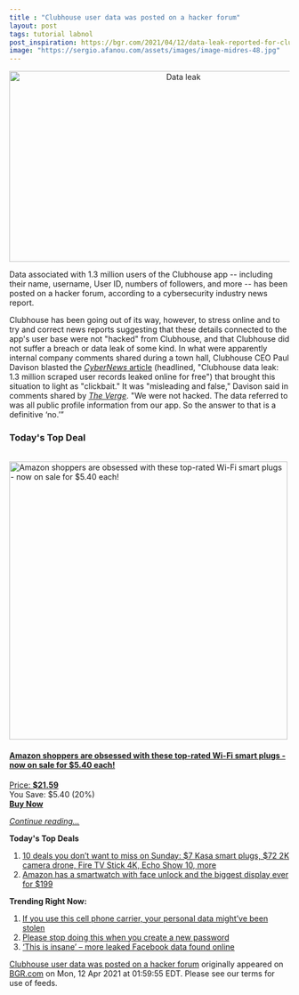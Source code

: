 ```yaml
---
title : "Clubhouse user data was posted on a hacker forum"
layout: post
tags: tutorial labnol
post_inspiration: https://bgr.com/2021/04/12/data-leak-reported-for-clubhouse-app-company-responds-5918960/
image: "https://sergio.afanou.com/assets/images/image-midres-48.jpg"
---
```


<center><a href="https://bgr.com/2021/04/12/data-leak-reported-for-clubhouse-app-company-responds-5918960/" class="bgr-rss-featured-image bgr-rss-test-class"><img loading="lazy" width="610" height="343" src="https://bgr.com/wp-content/uploads/2021/04/rsz_adobestock_94353427.jpg?quality=70&amp;strip=all&amp;w=610" class="attachment-feed_normal size-feed_normal wp-post-image" alt="Data leak" loading="lazy" srcset="https://bgr.com/wp-content/uploads/2021/04/rsz_adobestock_94353427.jpg 2048w, https://bgr.com/wp-content/uploads/2021/04/rsz_adobestock_94353427.jpg?resize=150,84 150w, https://bgr.com/wp-content/uploads/2021/04/rsz_adobestock_94353427.jpg?resize=300,169 300w, https://bgr.com/wp-content/uploads/2021/04/rsz_adobestock_94353427.jpg?resize=768,432 768w, https://bgr.com/wp-content/uploads/2021/04/rsz_adobestock_94353427.jpg?resize=1024,576 1024w, https://bgr.com/wp-content/uploads/2021/04/rsz_adobestock_94353427.jpg?resize=1536,864 1536w, https://bgr.com/wp-content/uploads/2021/04/rsz_adobestock_94353427.jpg?resize=610,343 610w, https://bgr.com/wp-content/uploads/2021/04/rsz_adobestock_94353427.jpg?resize=664,374 664w, https://bgr.com/wp-content/uploads/2021/04/rsz_adobestock_94353427.jpg?resize=1200,675 1200w, https://bgr.com/wp-content/uploads/2021/04/rsz_adobestock_94353427.jpg?resize=782,440 782w, https://bgr.com/wp-content/uploads/2021/04/rsz_adobestock_94353427.jpg?resize=827,465 827w, https://bgr.com/wp-content/uploads/2021/04/rsz_adobestock_94353427.jpg?resize=800,450 800w" sizes="(max-width: 610px) 100vw, 610px" title="Data leak" /></a></center><p>Data associated with 1.3 million users of the Clubhouse app -- including their name, username, User ID, numbers of followers, and more -- has been posted on a hacker forum, according to a cybersecurity industry news report.</p>
<p>Clubhouse has been going out of its way, however, to stress online and to try and correct news reports suggesting that these details connected to the app's user base were not "hacked" from Clubhouse, and that Clubhouse did not suffer a breach or data leak of some kind. In what were apparently internal company comments shared during a town hall, Clubhouse CEO Paul Davison blasted the <a href="https://cybernews.com/security/clubhouse-data-leak-1-3-million-user-records-leaked-for-free-online/"><em>CyberNews</em> article</a> (headlined, "Clubhouse data leak: 1.3 million scraped user records leaked online for free") that brought this situation to light as "clickbait." It was "misleading and false," Davison said in comments shared by <a href="https://www.theverge.com/2021/4/11/22378302/personal-information-1-million-clubhouse-users-leaked-privacy-security"><em>The Verge</em></a>. "We were not hacked. The data referred to was all public profile information from our app. So the answer to that is a definitive &lsquo;no.&rsquo;&rdquo;</p>
<h3>Today's Top Deal</h3>
<p><a href="https://www.amazon.com/Outlet-Required-Gosund-Upgraded-Version/dp/B07GRLQV47?tag=b0c55topdeals-20"><br><img height="500px" width="500px" src="https://m.media-amazon.com/images/I/41qGPSZyrYL.jpg" alt="Amazon shoppers are obsessed with these top-rated Wi-Fi smart plugs - now on sale for $5.40 each!"><br></a></p>
<h4><a href="https://www.amazon.com/Outlet-Required-Gosund-Upgraded-Version/dp/B07GRLQV47?tag=b0c55rss-20">Amazon shoppers are obsessed with these top-rated Wi-Fi smart plugs - now on sale for $5.40 each!</a></h4>
<p><a href="https://www.amazon.com/Outlet-Required-Gosund-Upgraded-Version/dp/B07GRLQV47?tag=b0c55rss-20">Price: <strong>$21.59</strong></a><br><span>You Save: $5.40 (20%)</span><br><strong><a href="https://www.amazon.com/Outlet-Required-Gosund-Upgraded-Version/dp/B07GRLQV47?tag=b0c55rss-20">Buy Now</a></strong></p>
<p><a href="https://bgr.com/2021/04/12/data-leak-reported-for-clubhouse-app-company-responds-5918960/" class="more-link"><em>Continue reading...</em></a></p>

<p><strong>Today's Top Deals</strong></p>
<ol>
<li><a href="https://bgr.com/2021/04/11/amazon-deals-of-the-day-on-apr-11-2021/?utm_source=rss&#038;utm_campaign=topdeals">10 deals you don&#8217;t want to miss on Sunday: $7 Kasa smart plugs, $72 2K camera drone, Fire TV Stick 4K, Echo Show 10, more</a></li>
<li><a href="https://bgr.com/2021/04/09/android-smartwatch-amazon-deal-ticwris-max-s/?utm_source=rss&#038;utm_campaign=topdeals">Amazon has a smartwatch with face unlock and the biggest display ever for $199</a></li>
</ol>

<p><strong>Trending Right Now:</strong></p>
<ol>
<li><a href="https://bgr.com/2021/04/10/q-link-wireless-data-breach-personal-data-exposed-phone-number/">If you use this cell phone carrier, your personal data might&#8217;ve been stolen</a></li>
<li><a href="https://bgr.com/2021/04/10/cybersecurity-news-study-of-worst-password-mistakes/">Please stop doing this when you create a new password</a></li>
<li><a href="https://bgr.com/2021/04/11/facebook-data-leak-new-phone-numbers-found-online/">‘This is insane’ – more leaked Facebook data found online</a></li>
</ol>
<p><a href="https://bgr.com/2021/04/12/data-leak-reported-for-clubhouse-app-company-responds-5918960/">Clubhouse user data was posted on a hacker forum</a> originally appeared on <a href="http://bgr.com">BGR.com</a> on Mon, 12 Apr 2021 at 01:59:55 EDT. Please see our terms for use of feeds.</p>